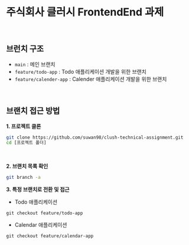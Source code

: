 # 주식회사 클러시 FrontendEnd 과제

<br />

## 브런치 구조

- `main` : 메인 브랜치
- `feature/todo-app` : Todo 애플리케이션 개발을 위한 브랜치
- `feature/calender-app` : Calender 애플리케이션 개발을 위한 브랜치

<br />

## 브랜치 접근 방법

**1. 프로젝트 클론**

```bash
git clone https://github.com/suwan98/clush-technical-assignment.git
cd [프로젝트 폴더]
```

<br />

**2. 브랜치 목록 확인**

```bash
git branch -a
```

**3. 특정 브랜치로 전환 및 접근**

- Todo 애플리케이션

`git checkout feature/todo-app`

- Calendar 애플리케이션

`git checkout feature/calendar-app`
